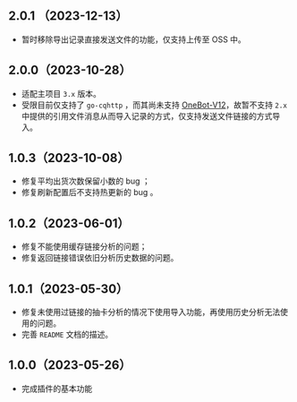 ## 2.0.1 （2023-12-13）

- 暂时移除导出记录直接发送文件的功能，仅支持上传至 OSS 中。

## 2.0.0（2023-10-28）

- 适配主项目 `3.x` 版本。
- 受限目前仅支持了 `go-cqhttp` ，而其尚未支持 [OneBot-V12](https://onebot.dev)，故暂不支持 `2.x`
  中提供的引用文件消息从而导入记录的方式，仅支持发送文件链接的方式导入。

## 1.0.3（2023-10-08）

- 修复平均出货次数保留小数的 bug ；
- 修复刷新配置后不支持热更新的 bug 。

## 1.0.2（2023-06-01）

- 修复不能使用缓存链接分析的问题；
- 修复返回链接错误依旧分析历史数据的问题。

## 1.0.1（2023-05-30）

- 修复未使用过链接的抽卡分析的情况下使用导入功能，再使用历史分析无法使用的问题。
- 完善 `README` 文档的描述。

## 1.0.0（2023-05-26）

- 完成插件的基本功能